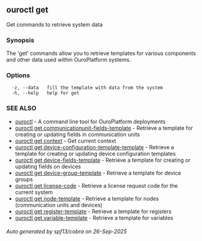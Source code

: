 ## ouroctl get

Get commands to retrieve system data

### Synopsis

The 'get' commands allow you to retrieve templates for various components and other data used within OuroPlatform systems.

### Options

```
  -z, --data   fill the template with data from the system
  -h, --help   help for get
```

### SEE ALSO

* [ouroctl](ouroctl.md)	 - A command line tool for OuroPlatform deployments
* [ouroctl get communicationunit-fields-template](ouroctl_get_communicationunit-fields-template.md)	 - Retrieve a template for creating or updating fields in communication units
* [ouroctl get context](ouroctl_get_context.md)	 - Get current context
* [ouroctl get device-configuration-template-template](ouroctl_get_device-configuration-template-template.md)	 - Retrieve a template for creating or updating device configuration templates
* [ouroctl get device-fields-template](ouroctl_get_device-fields-template.md)	 - Retrieve a template for creating or updating fields on devices
* [ouroctl get device-group-template](ouroctl_get_device-group-template.md)	 - Retrieve a template for device groups
* [ouroctl get license-code](ouroctl_get_license-code.md)	 - Retrieve a license request code for the current system
* [ouroctl get node-template](ouroctl_get_node-template.md)	 - Retrieve a template for nodes (communication units and devices)
* [ouroctl get register-template](ouroctl_get_register-template.md)	 - Retrieve a template for registers
* [ouroctl get variable-template](ouroctl_get_variable-template.md)	 - Retrieve a template for variables

###### Auto generated by spf13/cobra on 26-Sep-2025
